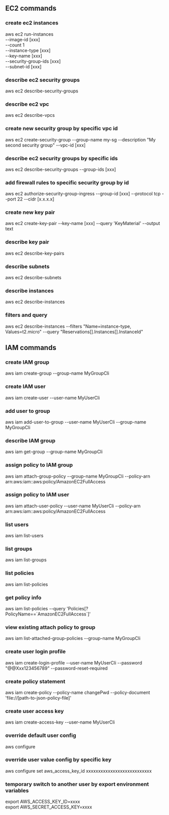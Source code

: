 ## EC2 commands

### create ec2 instances
aws ec2 run-instances <br>
    --image-id [xxx] <br>
    --count 1 <br>
    --instance-type [xxx] <br>
    --key-name [xxx] <br>
    --security-group-ids [xxx] <br>
    --subnet-id [xxx]


### describe ec2 security groups
aws ec2 describe-security-groups

### describe ec2 vpc
aws ec2 describe-vpcs

### create new security group by specific vpc id
aws ec2 create-security-group --group-name my-sg --description "My second security group" --vpc-id [xxx]

### describe ec2 security groups by specific ids
aws ec2 describe-security-groups  --group-ids [xxx]

### add firewall rules to specific security group by id
aws ec2 authorize-security-group-ingress --group-id [xxx] --protocol tcp --port 22 --cidr [x.x.x.x]

### create new key pair
aws ec2 create-key-pair --key-name [xxx] --query 'KeyMaterial' --output text

### describe key pair
aws ec2 describe-key-pairs

### describe subnets
aws ec2 describe-subnets

### describe instances
aws ec2 describe-instances


### filters and query
aws ec2 describe-instances --filters "Name=instance-type, Values=t2.micro" --query "Reservations[].Instances[].InstanceId"

## IAM commands

### create IAM group
aws iam create-group --group-name MyGroupCli

### create IAM user
aws iam create-user --user-name MyUserCli

### add user to group
aws iam add-user-to-group --user-name MyUserCli --group-name MyGroupCli

### describe IAM group
aws iam get-group --group-name MyGroupCli

### assign policy to IAM group
aws iam attach-group-policy --group-name MyGroupCli --policy-arn arn:aws:iam::aws:policy/AmazonEC2FullAccess

### assign policy to IAM user
aws iam attach-user-policy --user-name MyUserCli --policy-arn arn:aws:iam::aws:policy/AmazonEC2FullAccess

### list users
aws iam list-users

### list groups
aws iam list-groups

### list policies
aws iam list-policies

### get policy info
aws iam list-policies --query 'Policies[?PolicyName==\`AmazonEC2FullAccess\`]'

### view existing attach policy to group
aws iam list-attached-group-policies --group-name MyGroupCli

### create user login profile
aws iam create-login-profile --user-name MyUserCli --password "@@Xxx123456789" --password-reset-required

### create policy statement
aws iam create-policy --policy-name changePwd --policy-document 'file://[path-to-json-policy-file]'

### create user access key
aws iam create-access-key --user-name MyUserCli

### override default user config
aws configure

### override user value config by specific key
aws configure set aws_access_key_id xxxxxxxxxxxxxxxxxxxxxxxxxxx

### temporary switch to another user by export environment variables
export AWS_ACCESS_KEY_ID=xxxx <br>
export AWS_SECRET_ACCESS_KEY=xxxx
